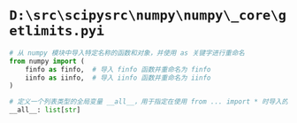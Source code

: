# `D:\src\scipysrc\numpy\numpy\_core\getlimits.pyi`

```py
# 从 numpy 模块中导入特定名称的函数和对象，并使用 as 关键字进行重命名
from numpy import (
    finfo as finfo,  # 导入 finfo 函数并重命名为 finfo
    iinfo as iinfo,  # 导入 iinfo 函数并重命名为 iinfo
)

# 定义一个列表类型的全局变量 __all__，用于指定在使用 from ... import * 时导入的符号（symbols）
__all__: list[str]
```